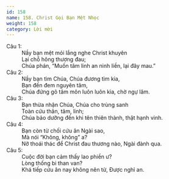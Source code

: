 ```yaml
---
id: 158
name: 158. Christ Gọi Bạn Mệt Nhọc
weight: 158
category: Lời mời
---
```

<dl><dt>Câu 1:</dt><dd data-verse="1">Nầy bạn mệt mỏi lắng nghe Christ khuyên <br/>Lại chỗ hông thương đau; <br/>Chúa phán, “Muốn tâm linh an ninh liền, lại đây mau.” </dd><dt>Câu 2:</dt><dd data-verse="2">Nầy bạn tìm Chúa, Chúa đương tìm kia, <br/>Bạn đến đem nguyên tâm, <br/>Chúa đứng gõ tâm môn luôn luôn kìa, chờ ngự lâm. </dd><dt>Câu 3:</dt><dd data-verse="3">Bạn thừa nhận Chúa, Chúa cho trùng sanh <br/>Toàn cứu thân, tâm, linh; <br/>Chúa bảo dưỡng đến khi tên thiên thành, thật hạnh vinh. </dd><dt>Câu 4:</dt><dd data-verse="4"> Bạn còn từ chối cứu ân Ngài sao, <br/>Mà nói “Không, không” a? <br/>Nỡ thoái thác để Christ đau thương nào, Ngài đành qua. </dd><dt>Câu 5:</dt><dd data-verse="5">Cuộc đời bạn cảm thấy lao phiền ư? <br/>Lòng thống bi than van? <br/>Khá tiếp cứu ân nay không nên từ, Được nghỉ an. </dd></dl>
